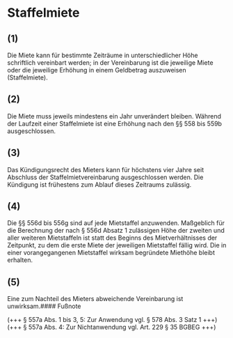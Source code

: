 # Staffelmiete



## (1)

 Die Miete kann für bestimmte Zeiträume in unterschiedlicher Höhe schriftlich vereinbart werden; in der Vereinbarung ist die jeweilige Miete oder die jeweilige Erhöhung in einem Geldbetrag auszuweisen (Staffelmiete).

## (2)

 Die Miete muss jeweils mindestens ein Jahr unverändert bleiben. Während der Laufzeit einer Staffelmiete ist eine Erhöhung nach den §§ 558 bis 559b ausgeschlossen.

## (3)

 Das Kündigungsrecht des Mieters kann für höchstens vier Jahre seit Abschluss der Staffelmietvereinbarung ausgeschlossen werden. Die Kündigung ist frühestens zum Ablauf dieses Zeitraums zulässig.

## (4)

 Die §§ 556d bis 556g sind auf jede Mietstaffel anzuwenden. Maßgeblich für die Berechnung der nach § 556d Absatz 1 zulässigen Höhe der zweiten und aller weiteren Mietstaffeln ist statt des Beginns des Mietverhältnisses der Zeitpunkt, zu dem die erste Miete der jeweiligen Mietstaffel fällig wird. Die in einer vorangegangenen Mietstaffel wirksam begründete Miethöhe bleibt erhalten.

## (5)

 Eine zum Nachteil des Mieters abweichende Vereinbarung ist unwirksam.#### Fußnote

(+++ § 557a Abs. 1 bis 3, 5: Zur Anwendung vgl. § 578 Abs. 3 Satz 1 +++)   
(+++ § 557a Abs. 4: Zur Nichtanwendung vgl. Art. 229 § 35 BGBEG +++) 

